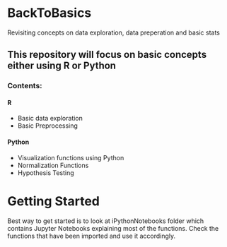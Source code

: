 # BackToBasics
Revisiting concepts on data exploration, data preperation and basic stats

## This repository will focus on basic concepts either using R or Python

### Contents:
#### R
- Basic data exploration
- Basic Preprocessing
#### Python
- Visualization functions using Python
- Normalization Functions
- Hypothesis Testing

# Getting Started
Best way to get started is to look at iPythonNotebooks folder which contains Jupyter Notebooks explaining most of the functions.
Check the functions that have been imported and use it accordingly.

